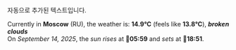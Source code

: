 
자동으로 추가된 텍스트입니다.

<!--START_SECTION:weather:moscow-->
Currently in **Moscow** (RU), the weather is: **14.9°C** (feels like **13.8°C**), ***broken clouds***<br/>
On *September 14, 2025*, the *sun rises* at 🌅**05:59** and *sets* at 🌇**18:51**.
<!--END_SECTION:weather-->
